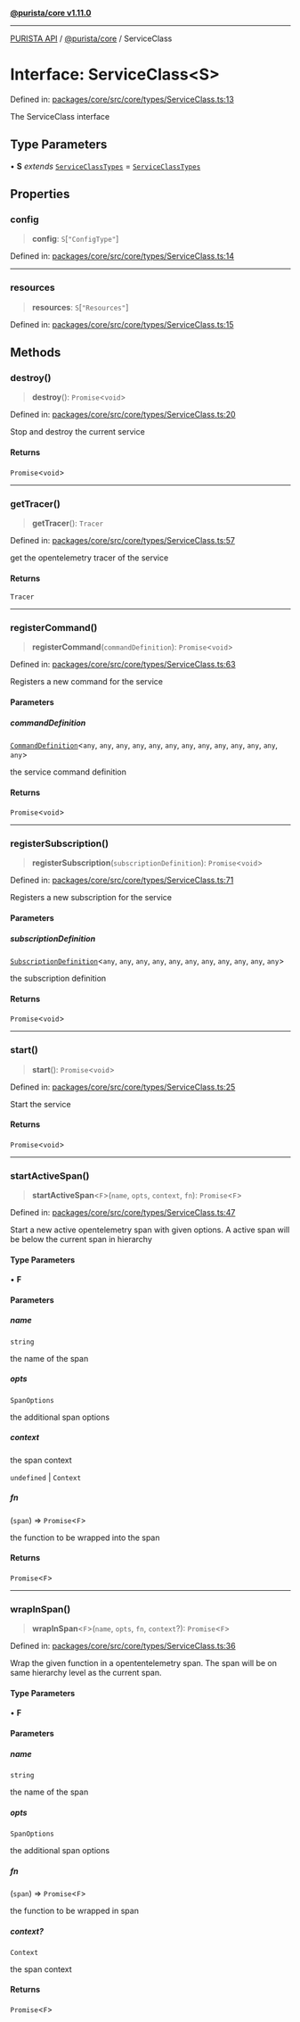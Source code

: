 [**@purista/core v1.11.0**](../README.md)

***

[PURISTA API](../../../packages.md) / [@purista/core](../README.md) / ServiceClass

# Interface: ServiceClass\<S\>

Defined in: [packages/core/src/core/types/ServiceClass.ts:13](https://github.com/puristajs/purista/blob/master/packages/core/src/core/types/ServiceClass.ts#L13)

The ServiceClass interface

## Type Parameters

• **S** *extends* [`ServiceClassTypes`](../type-aliases/ServiceClassTypes.md) = [`ServiceClassTypes`](../type-aliases/ServiceClassTypes.md)

## Properties

### config

> **config**: `S`\[`"ConfigType"`\]

Defined in: [packages/core/src/core/types/ServiceClass.ts:14](https://github.com/puristajs/purista/blob/master/packages/core/src/core/types/ServiceClass.ts#L14)

***

### resources

> **resources**: `S`\[`"Resources"`\]

Defined in: [packages/core/src/core/types/ServiceClass.ts:15](https://github.com/puristajs/purista/blob/master/packages/core/src/core/types/ServiceClass.ts#L15)

## Methods

### destroy()

> **destroy**(): `Promise`\<`void`\>

Defined in: [packages/core/src/core/types/ServiceClass.ts:20](https://github.com/puristajs/purista/blob/master/packages/core/src/core/types/ServiceClass.ts#L20)

Stop and destroy the current service

#### Returns

`Promise`\<`void`\>

***

### getTracer()

> **getTracer**(): `Tracer`

Defined in: [packages/core/src/core/types/ServiceClass.ts:57](https://github.com/puristajs/purista/blob/master/packages/core/src/core/types/ServiceClass.ts#L57)

get the opentelemetry tracer of the service

#### Returns

`Tracer`

***

### registerCommand()

> **registerCommand**(`commandDefinition`): `Promise`\<`void`\>

Defined in: [packages/core/src/core/types/ServiceClass.ts:63](https://github.com/puristajs/purista/blob/master/packages/core/src/core/types/ServiceClass.ts#L63)

Registers a new command for the service

#### Parameters

##### commandDefinition

[`CommandDefinition`](../type-aliases/CommandDefinition.md)\<`any`, `any`, `any`, `any`, `any`, `any`, `any`, `any`, `any`, `any`, `any`, `any`, `any`\>

the service command definition

#### Returns

`Promise`\<`void`\>

***

### registerSubscription()

> **registerSubscription**(`subscriptionDefinition`): `Promise`\<`void`\>

Defined in: [packages/core/src/core/types/ServiceClass.ts:71](https://github.com/puristajs/purista/blob/master/packages/core/src/core/types/ServiceClass.ts#L71)

Registers a new subscription for the service

#### Parameters

##### subscriptionDefinition

[`SubscriptionDefinition`](../type-aliases/SubscriptionDefinition.md)\<`any`, `any`, `any`, `any`, `any`, `any`, `any`, `any`, `any`, `any`, `any`\>

the subscription definition

#### Returns

`Promise`\<`void`\>

***

### start()

> **start**(): `Promise`\<`void`\>

Defined in: [packages/core/src/core/types/ServiceClass.ts:25](https://github.com/puristajs/purista/blob/master/packages/core/src/core/types/ServiceClass.ts#L25)

Start the service

#### Returns

`Promise`\<`void`\>

***

### startActiveSpan()

> **startActiveSpan**\<`F`\>(`name`, `opts`, `context`, `fn`): `Promise`\<`F`\>

Defined in: [packages/core/src/core/types/ServiceClass.ts:47](https://github.com/puristajs/purista/blob/master/packages/core/src/core/types/ServiceClass.ts#L47)

Start a new active opentelemetry span with given options.
A active span will be below the current span in hierarchy

#### Type Parameters

• **F**

#### Parameters

##### name

`string`

the name of the span

##### opts

`SpanOptions`

the additional span options

##### context

the span context

`undefined` | `Context`

##### fn

(`span`) => `Promise`\<`F`\>

the function to be wrapped into the span

#### Returns

`Promise`\<`F`\>

***

### wrapInSpan()

> **wrapInSpan**\<`F`\>(`name`, `opts`, `fn`, `context`?): `Promise`\<`F`\>

Defined in: [packages/core/src/core/types/ServiceClass.ts:36](https://github.com/puristajs/purista/blob/master/packages/core/src/core/types/ServiceClass.ts#L36)

Wrap the given function in a opententelemetry span.
The span will be on same hierarchy level as the current span.

#### Type Parameters

• **F**

#### Parameters

##### name

`string`

the name of the span

##### opts

`SpanOptions`

the additional span options

##### fn

(`span`) => `Promise`\<`F`\>

the function to be wrapped in span

##### context?

`Context`

the span context

#### Returns

`Promise`\<`F`\>
